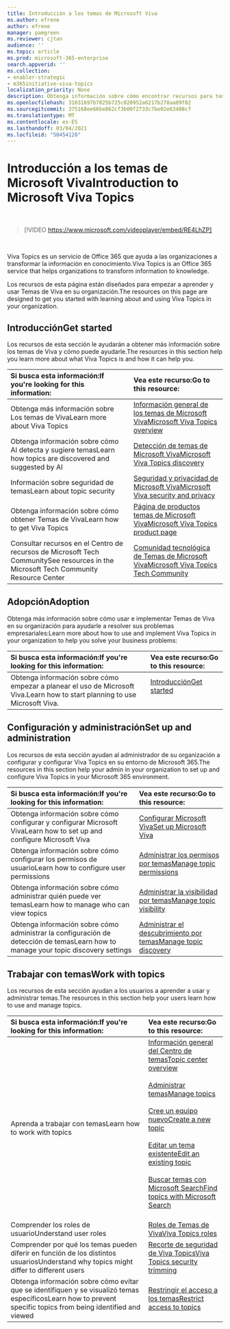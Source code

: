 ```yaml
---
title: Introducción a los temas de Microsoft Viva
ms.author: efrene
author: efrene
manager: pamgreen
ms.reviewer: cjtan
audience: ''
ms.topic: article
ms.prod: microsoft-365-enterprise
search.appverid: ''
ms.collection:
- enabler-strategic
- m365initiative-viva-topics
localization_priority: None
description: Obtenga información sobre cómo encontrar recursos para temas de Microsoft Viva.
ms.openlocfilehash: 31031697b7825b725c020952a6217b278aa09f02
ms.sourcegitcommit: 375168ee66be862cf3b00f2733c7be02e63408cf
ms.translationtype: MT
ms.contentlocale: es-ES
ms.lasthandoff: 03/04/2021
ms.locfileid: "50454128"
---
```

# <a name="introduction-to-microsoft-viva-topics"></a><span data-ttu-id="93681-103">Introducción a los temas de Microsoft Viva</span><span class="sxs-lookup"><span data-stu-id="93681-103">Introduction to Microsoft Viva Topics</span></span>

</br>

> [!VIDEO https://www.microsoft.com/videoplayer/embed/RE4LhZP]  

</br>


<span data-ttu-id="93681-104">Viva Topics es un servicio de Office 365 que ayuda a las organizaciones a transformar la información en conocimiento.</span><span class="sxs-lookup"><span data-stu-id="93681-104">Viva Topics is an Office 365 service that helps organizations to transform information to knowledge.</span></span>

<span data-ttu-id="93681-105">Los recursos de esta página están diseñados para empezar a aprender y usar Temas de Viva en su organización.</span><span class="sxs-lookup"><span data-stu-id="93681-105">The resources on this page are designed to get you started with learning about and using Viva Topics in your organization.</span></span>

## <a name="get-started"></a><span data-ttu-id="93681-106">Introducción</span><span class="sxs-lookup"><span data-stu-id="93681-106">Get started</span></span>

<span data-ttu-id="93681-107">Los recursos de esta sección le ayudarán a obtener más información sobre los temas de Viva y cómo puede ayudarle.</span><span class="sxs-lookup"><span data-stu-id="93681-107">The resources in this section help you learn more about what Viva Topics  is and how it can help you.</span></span>

| <span data-ttu-id="93681-108">Si busca esta información:</span><span class="sxs-lookup"><span data-stu-id="93681-108">If you're looking for this information:</span></span> | <span data-ttu-id="93681-109">Vea este recurso:</span><span class="sxs-lookup"><span data-stu-id="93681-109">Go to this resource:</span></span> |
|:-----|:-----|
|<span data-ttu-id="93681-110">Obtenga más información sobre Los temas de Viva</span><span class="sxs-lookup"><span data-stu-id="93681-110">Learn more about Viva Topics</span></span>|[<span data-ttu-id="93681-111">Información general de los temas de Microsoft Viva</span><span class="sxs-lookup"><span data-stu-id="93681-111">Microsoft Viva Topics overview</span></span>](topic-experiences-overview.md)|
|<span data-ttu-id="93681-112">Obtenga información sobre cómo AI detecta y sugiere temas</span><span class="sxs-lookup"><span data-stu-id="93681-112">Learn how topics are discovered and suggested by AI</span></span>|[<span data-ttu-id="93681-113">Detección de temas de Microsoft Viva</span><span class="sxs-lookup"><span data-stu-id="93681-113">Microsoft Viva Topics discovery</span></span>](topic-experiences-discovery.md)|
|<span data-ttu-id="93681-114">Información sobre seguridad de temas</span><span class="sxs-lookup"><span data-stu-id="93681-114">Learn about topic security</span></span>|[<span data-ttu-id="93681-115">Seguridad y privacidad de Microsoft Viva</span><span class="sxs-lookup"><span data-stu-id="93681-115">Microsoft Viva security and privacy</span></span>](topic-experiences-security-privacy.md)|
|<span data-ttu-id="93681-116">Obtenga información sobre cómo obtener Temas de Viva</span><span class="sxs-lookup"><span data-stu-id="93681-116">Learn how to get Viva Topics</span></span>|[<span data-ttu-id="93681-117">Página de productos temas de Microsoft Viva</span><span class="sxs-lookup"><span data-stu-id="93681-117">Microsoft Viva Topics product page</span></span>](https://www.microsoft.com/microsoft-viva/topics?activetab=pivot%3aoverviewtab)|
|<span data-ttu-id="93681-118">Consultar recursos en el Centro de recursos de Microsoft Tech Community</span><span class="sxs-lookup"><span data-stu-id="93681-118">See resources in the Microsoft Tech Community Resource Center</span></span>|[<span data-ttu-id="93681-119">Comunidad tecnológica de Temas de Microsoft Viva</span><span class="sxs-lookup"><span data-stu-id="93681-119">Microsoft Viva Topics Tech Community</span></span>](https://resources.techcommunity.microsoft.com/viva-topics/)|



## <a name="adoption"></a><span data-ttu-id="93681-120">Adopción</span><span class="sxs-lookup"><span data-stu-id="93681-120">Adoption</span></span>

<span data-ttu-id="93681-121">Obtenga más información sobre cómo usar e implementar Temas de Viva en su organización para ayudarle a resolver sus problemas empresariales:</span><span class="sxs-lookup"><span data-stu-id="93681-121">Learn more about how to use and implement Viva Topics in your organization to help you solve your business problems:</span></span> 

| <span data-ttu-id="93681-122">Si busca esta información:</span><span class="sxs-lookup"><span data-stu-id="93681-122">If you're looking for this information:</span></span> | <span data-ttu-id="93681-123">Vea este recurso:</span><span class="sxs-lookup"><span data-stu-id="93681-123">Go to this resource:</span></span> |
|:-----|:-----|
|<span data-ttu-id="93681-124">Obtenga información sobre cómo empezar a planear el uso de Microsoft Viva.</span><span class="sxs-lookup"><span data-stu-id="93681-124">Learn how to start planning to use Microsoft Viva.</span></span> |[<span data-ttu-id="93681-125">Introducción</span><span class="sxs-lookup"><span data-stu-id="93681-125">Get started</span></span>](topics-adoption-getstarted.md)<br><br>|  

## <a name="set-up-and-administration"></a><span data-ttu-id="93681-126">Configuración y administración</span><span class="sxs-lookup"><span data-stu-id="93681-126">Set up and administration</span></span>

<span data-ttu-id="93681-127">Los recursos de esta sección ayudan al administrador de su organización a configurar y configurar Viva Topics en su entorno de Microsoft 365.</span><span class="sxs-lookup"><span data-stu-id="93681-127">The resources in this section help your admin in your organization to set up and configure Viva Topics in your Microsoft 365 environment.</span></span>

| <span data-ttu-id="93681-128">Si busca esta información:</span><span class="sxs-lookup"><span data-stu-id="93681-128">If you're looking for this information:</span></span> | <span data-ttu-id="93681-129">Vea este recurso:</span><span class="sxs-lookup"><span data-stu-id="93681-129">Go to this resource:</span></span> |
|:-----|:-----|
|<span data-ttu-id="93681-130">Obtenga información sobre cómo configurar y configurar Microsoft Viva</span><span class="sxs-lookup"><span data-stu-id="93681-130">Learn how to set up and configure Microsoft Viva</span></span>|[<span data-ttu-id="93681-131">Configurar Microsoft Viva</span><span class="sxs-lookup"><span data-stu-id="93681-131">Set up Microsoft Viva</span></span>](set-up-topic-experiences.md)|
|<span data-ttu-id="93681-132">Obtenga información sobre cómo configurar los permisos de usuario</span><span class="sxs-lookup"><span data-stu-id="93681-132">Learn how to configure user permissions</span></span>|[<span data-ttu-id="93681-133">Administrar los permisos por temas</span><span class="sxs-lookup"><span data-stu-id="93681-133">Manage topic permissions</span></span>](topic-experiences-user-permissions.md)|
|<span data-ttu-id="93681-134">Obtenga información sobre cómo administrar quién puede ver temas</span><span class="sxs-lookup"><span data-stu-id="93681-134">Learn how to manage who can view topics</span></span>|[<span data-ttu-id="93681-135">Administrar la visibilidad por temas</span><span class="sxs-lookup"><span data-stu-id="93681-135">Manage topic visibility</span></span>](topic-experiences-knowledge-rules.md)|
|<span data-ttu-id="93681-136">Obtenga información sobre cómo administrar la configuración de detección de temas</span><span class="sxs-lookup"><span data-stu-id="93681-136">Learn how to manage your topic discovery settings</span></span>|[<span data-ttu-id="93681-137">Administrar el descubrimiento por temas</span><span class="sxs-lookup"><span data-stu-id="93681-137">Manage topic discovery</span></span>](topic-experiences-discovery.md)|

## <a name="work-with-topics"></a><span data-ttu-id="93681-138">Trabajar con temas</span><span class="sxs-lookup"><span data-stu-id="93681-138">Work with topics</span></span>

<span data-ttu-id="93681-139">Los recursos de esta sección ayudan a los usuarios a aprender a usar y administrar temas.</span><span class="sxs-lookup"><span data-stu-id="93681-139">The resources in this section help your users learn how to use and manage topics.</span></span>

| <span data-ttu-id="93681-140">Si busca esta información:</span><span class="sxs-lookup"><span data-stu-id="93681-140">If you're looking for this information:</span></span> | <span data-ttu-id="93681-141">Vea este recurso:</span><span class="sxs-lookup"><span data-stu-id="93681-141">Go to this resource:</span></span> |
|:-----|:-----|
|<span data-ttu-id="93681-142">Aprenda a trabajar con temas</span><span class="sxs-lookup"><span data-stu-id="93681-142">Learn how to work with topics</span></span>|[<span data-ttu-id="93681-143">Información general del Centro de temas</span><span class="sxs-lookup"><span data-stu-id="93681-143">Topic center overview</span></span>](topic-center-overview.md)<br><br>[<span data-ttu-id="93681-144">Administrar temas</span><span class="sxs-lookup"><span data-stu-id="93681-144">Manage topics</span></span>](manage-topics.md)<br><br>[<span data-ttu-id="93681-145">Cree un equipo nuevo</span><span class="sxs-lookup"><span data-stu-id="93681-145">Create a new topic</span></span>](create-a-topic.md)<br><br>[<span data-ttu-id="93681-146">Editar un tema existente</span><span class="sxs-lookup"><span data-stu-id="93681-146">Edit an existing topic</span></span>](edit-a-topic.md)<br><br>[<span data-ttu-id="93681-147">Buscar temas con Microsoft Search</span><span class="sxs-lookup"><span data-stu-id="93681-147">Find topics with Microsoft Search</span></span>](search.md)<br><br>|
|<span data-ttu-id="93681-148">Comprender los roles de usuario</span><span class="sxs-lookup"><span data-stu-id="93681-148">Understand user roles</span></span>|[<span data-ttu-id="93681-149">Roles de Temas de Viva</span><span class="sxs-lookup"><span data-stu-id="93681-149">Viva Topics roles</span></span>](topic-experiences-roles.md)|
|<span data-ttu-id="93681-150">Comprender por qué los temas pueden diferir en función de los distintos usuarios</span><span class="sxs-lookup"><span data-stu-id="93681-150">Understand why topics might differ to different users</span></span>|[<span data-ttu-id="93681-151">Recorte de seguridad de Viva Topics</span><span class="sxs-lookup"><span data-stu-id="93681-151">Viva Topics security trimming</span></span>](topic-experiences-security-trimming.md)|
|<span data-ttu-id="93681-152">Obtenga información sobre cómo evitar que se identifiquen y se visualizó temas específicos</span><span class="sxs-lookup"><span data-stu-id="93681-152">Learn how to prevent specific topics from being identified and viewed</span></span>|[<span data-ttu-id="93681-153">Restringir el acceso a los temas</span><span class="sxs-lookup"><span data-stu-id="93681-153">Restrict access to topics</span></span>](restrict-access-to-topics.md)|




